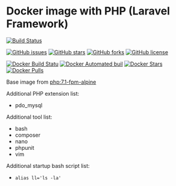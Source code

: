 Docker image with PHP (Laravel Framework)
========================================

[![Build Status](https://travis-ci.org/k2levin/php-laravel.svg?branch=master)](https://travis-ci.org/k2levin/php-laravel)

[![GitHub issues](https://img.shields.io/github/issues/k2levin/php-laravel.svg)](https://github.com/k2levin/php-laravel/issues)
[![GitHub stars](https://img.shields.io/github/stars/k2levin/php-laravel.svg)](https://github.com/k2levin/php-laravel/stargazers)
[![GitHub forks](https://img.shields.io/github/forks/k2levin/php-laravel.svg)](https://github.com/k2levin/php-laravel/network)
[![GitHub license](https://img.shields.io/badge/license-MIT-blue.svg)](https://raw.githubusercontent.com/k2levin/php-laravel/master/LICENSE)

[![Docker Build Statu](https://img.shields.io/docker/build/k2levin/php-laravel.svg)](https://hub.docker.com/r/k2levin/php-laravel/)
[![Docker Automated buil](https://img.shields.io/docker/automated/k2levin/php-laravel.svg)](https://hub.docker.com/r/k2levin/php-laravel/)
[![Docker Stars](https://img.shields.io/docker/stars/k2levin/php-laravel.svg)](https://hub.docker.com/r/k2levin/php-laravel/)
[![Docker Pulls](https://img.shields.io/docker/pulls/k2levin/php-laravel.svg)](https://hub.docker.com/r/k2levin/php-laravel/)

Base image from [php:7.1-fpm-alpine](https://hub.docker.com/_/php/)

Additional PHP extension list:
* pdo_mysql

Additional tool list:
* bash
* composer
* nano
* phpunit
* vim

Additional startup bash script list:
* ```alias ll='ls -la'```
